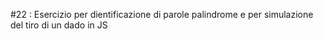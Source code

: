 #22 : Esercizio per dientificazione di parole palindrome e per simulazione del tiro di un dado in JS
